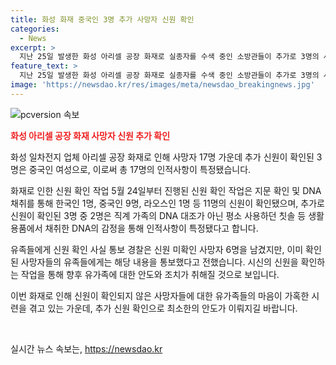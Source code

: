 ```yaml
---
title: 화성 화재 중국인 3명 추가 사망자 신원 확인
categories:
  - News
excerpt: >
  지난 25일 발생한 화성 아리셀 공장 화재로 실종자를 수색 중인 소방관들이 추가로 3명의 사망자를 확인했습니다. 이로써 중국인 여성 3명을 포함해 총 17명의 사망자가 확인됐으며, 아직 신원미확인 사망자 6명이 남아있습니다. DNA 대조를 통해 인적사항을 확인 중이며, 유가족에게도 신원 확인 사실을 통보했습니다. 해당 화재는 23명이 사망하고 8명이 다친 사고로 인해 발생했습니다.
feature_text: >
  지난 25일 발생한 화성 아리셀 공장 화재로 실종자를 수색 중인 소방관들이 추가로 3명의 사망자를 확인했습니다. 이로써 중국인 여성 3명을 포함해 총 17명의 사망자가 확인됐으며, 아직 신원미확인 사망자 6명이 남아있습니다. DNA 대조를 통해 인적사항을 확인 중이며, 유가족에게도 신원 확인 사실을 통보했습니다. 해당 화재는 23명이 사망하고 8명이 다친 사고로 인해 발생했습니다.
image: 'https://newsdao.kr/res/images/meta/newsdao_breakingnews.jpg'
---
```


<p><img src="https://newsdao.kr/res/images/meta/newsdao_breakingnews.jpg" alt="pcversion 속보" /></p>

<p><b><span style="color: #ee2323;">화성 아리셀 공장 화재 사망자 신원 추가 확인</span></b></p>

<p>화성 일차전지 업체 아리셀 공장 화재로 인해 사망자 17명 가운데 추가 신원이 확인된 3명은 중국인 여성으로, 이로써 총 17명의 인적사항이 특정됐습니다.</p>

<p>화재로 인한 신원 확인 작업
5월 24일부터 진행된 신원 확인 작업은 지문 확인 및 DNA 채취를 통해 한국인 1명, 중국인 9명, 라오스인 1명 등 11명의 신원이 확인됐으며, 추가로 신원이 확인된 3명 중 2명은 직계 가족의 DNA 대조가 아닌 평소 사용하던 칫솔 등 생활용품에서 채취한 DNA의 감정을 통해 인적사항이 특정됐다고 합니다. </p>

<p>유족들에게 신원 확인 사실 통보
경찰은 신원 미확인 사망자 6명을 남겼지만, 이미 확인된 사망자들의 유족들에게는 해당 내용을 통보했다고 전했습니다. 시신의 신원을 확인하는 작업을 통해 향후 유가족에 대한 안도와 조치가 취해질 것으로 보입니다.</p>

<p>이번 화재로 인해 신원이 확인되지 않은 사망자들에 대한 유가족들의 마음이 가혹한 시련을 겪고 있는 가운데, 추가 신원 확인으로 최소한의 안도가 이뤄지길 바랍니다. </p>

<p data-ke-size="size16">&nbsp;</p>
실시간 뉴스 속보는, <a href="https://newsdao.kr" rel="dofollow">https://newsdao.kr</a>


